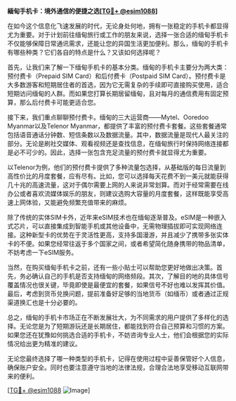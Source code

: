 **緬甸手机卡：境外通信的便捷之选[[TG💪+ @esim1088](https://t.me/s/esim1088)]**

在如今这个信息化飞速发展的时代，无论身处何地，拥有一张稳定的手机卡都显得尤为重要。对于计划前往缅甸旅行或工作的朋友来说，选择一张合适的缅甸手机卡不仅能够保障日常通讯需求，还能让您的异国生活更加便利。那么，缅甸的手机卡有哪些种类？它们各自的特点是什么？又该如何选择呢？

首先，让我们来了解一下缅甸手机卡的基本分类。缅甸的手机卡主要分为两大类：预付费卡（Prepaid SIM Card）和后付费卡（Postpaid SIM Card）。预付费卡是大多数游客和短期居住者的首选，因为它无需复杂的手续即可直接购买使用，适合短期访问缅甸的人群。而如果您打算长期居留缅甸，且对每月的通信费用有固定预算，那么后付费卡可能更适合您。

接下来，我们重点聊聊预付费卡。缅甸的三大运营商——Mytel、Ooredoo Myanmar以及Telenor Myanmar，都提供了丰富的预付费卡套餐。这些套餐通常包括语音通话分钟数、短信条数以及数据流量。其中，数据流量是现代人最关注的部分。无论是刷社交媒体、观看视频还是查找信息，在缅甸旅行时保持网络连接都是必不可少的。因此，选择一张包含充足流量的预付费卡就显得尤为重要。

以Telenor为例，他们的预付费卡提供了多种流量包选择，从基础版的每日流量到高性价比的月度套餐，应有尽有。比如，您可以选择每天花费不到一美元就能获得几十兆的高速流量，这对于偶尔需要上网的人来说非常划算。而对于经常需要在线办公或者喜欢流媒体娱乐的朋友，则建议选购大容量的月度套餐，这样既能享受高速上网体验，又能避免频繁充值带来的麻烦。

除了传统的实体SIM卡外，近年来eSIM技术也在缅甸逐渐普及。eSIM是一种嵌入式芯片，可以直接集成到智能手机或其他设备中，无需物理插拔即可实现网络连接。这种新型卡的优势在于灵活性更高，支持多国漫游，并且减少了携带多张实体卡的不便。如果您经常往返于多个国家之间，或者希望简化随身携带的物品清单，不妨考虑一下eSIM服务。

当然，在购买缅甸手机卡之前，还有一些小贴士可以帮助您更好地做出决策。首先，务必确认自己的手机是否支持缅甸的网络频段。其次，了解目的地的具体信号覆盖情况也很关键，毕竟即使是最便宜的套餐，如果信号不好也难以发挥其价值。最后，考虑到货币兑换问题，提前准备好足够的当地货币（如缅币）或者通过正规渠道换汇也是十分必要的。

总之，缅甸的手机卡市场正在不断发展壮大，为不同需求的用户提供了多样化的选择。无论您是为了短期游玩还是长期居住，都能找到符合自己预算和习惯的方案。如果您还在犹豫如何挑选合适的手机卡，不妨咨询专业人士，他们会根据您的实际情况给出更为精准的建议。

无论您最终选择了哪一种类型的手机卡，记得在使用过程中妥善保管好个人信息，确保账户安全。同时也要注意遵守当地的法律法规，合理合法地享受移动互联网带来的便利。

[[TG💪+ @esim1088](https://t.me/s/esim1088) ![Image](https://i.postimg.cc/4NQfJmqS/Snipaste-2025-05-13-00-14-12.png)]